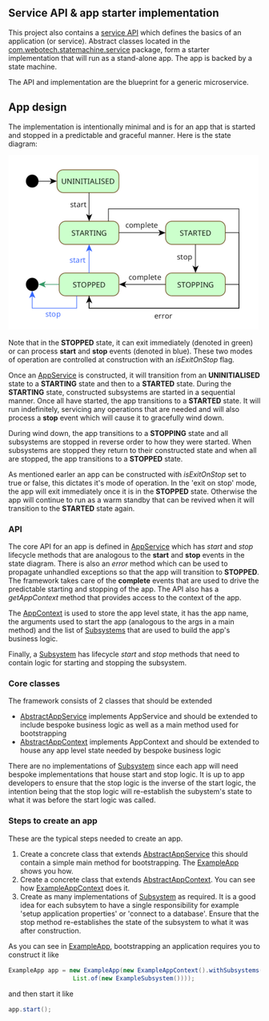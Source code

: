 ## Service API & app starter implementation

This project also contains a
[service API](../src/main/java/com/webotech/statemachine/service/api/AppService.java) which defines
the basics of an application (or service). Abstract classes located in the
[com.webotech.statemachine.service](../src/main/java/com/webotech/statemachine/service) package,
form a starter implementation that will run as a stand-alone app. The app is backed by a state
machine.

The API and implementation are the blueprint for a generic microservice.

## App design

The implementation is intentionally minimal and is for an app that is started and stopped in a
predictable and graceful manner. Here is the state diagram:

![](media/State_diagram_4.png)

Note that in the **STOPPED** state, it can exit immediately (denoted in green) or can process
**start** and **stop** events (denoted in blue). These two modes of operation are controlled at
construction with an _isExitOnStop_ flag.

Once an [AppService](../src/main/java/com/webotech/statemachine/service/api/AppService.java) is
constructed, it will transition from an **UNINITIALISED** state to a **STARTING** state and then to
a **STARTED** state. During the **STARTING** state, constructed subsystems are started in a
sequential manner. Once all have started, the app transitions to a **STARTED** state. It will run
indefinitely, servicing any operations that are needed and will also process a **stop** event which
will cause it to gracefully wind down.

During wind down, the app transitions to a **STOPPING** state and all subsystems are stopped in
reverse order to how they were started. When subsystems are stopped they return to their constructed
state and when all are stopped, the app transitions to a **STOPPED** state.

As mentioned earler an app can be constructed with _isExitOnStop_ set to true or false, this
dictates it's mode of operation. In the 'exit on stop' mode, the app will exit immediately once it
is in the **STOPPED** state. Otherwise the app will continue to run as a warm standby that can be
revived when it will transition to the **STARTED** state again.

### API

The core API for an app is defined in
[AppService](../src/main/java/com/webotech/statemachine/service/api/AppService.java) which has
_start_ and _stop_ lifecycle methods that are analogous to the **start** and **stop** events in the
state diagram. There is also an _error_ method which can be used to propagate unhandled exceptions
so that the app will transition to **STOPPED**. The framework takes care of the **complete** events
that are used to drive the predictable starting and stopping of the app. The API also has a
_getAppContext_ method that provides access to the context of the app.

The [AppContext](../src/main/java/com/webotech/statemachine/service/api/AppContext.java) is used to
store the app level state, it has the app name, the arguments used to start the app (analogous to
the args in a main method) and the list of
[Subsystems](../src/main/java/com/webotech/statemachine/service/api/Subsystem.java) that are used to
build the app's business logic.

Finally, a [Subsystem](../src/main/java/com/webotech/statemachine/service/api/Subsystem.java) has
lifecycle _start_ and _stop_ methods that need to contain logic for starting and stopping the
subsystem.

### Core classes

The framework consists of 2 classes that should be extended

- [AbstractAppService](../src/main/java/com/webotech/statemachine/service/AbstractAppService.java)
  implements AppService and should be extended to include bespoke business logic as well as a main
  method used for bootstrapping
- [AbstractAppContext](../src/main/java/com/webotech/statemachine/service/AbstractAppContext.java)
  implements AppContext and should be extended to house any app level state needed by bespoke
  business logic

There are no implementations
of [Subsystem](../src/main/java/com/webotech/statemachine/service/api/Subsystem.java) since each app
will need bespoke implementations that house start and stop logic. It is up to app developers to
ensure that the stop logic is the inverse of the start logic, the intention being that the stop
logic will re-establish the subystem's state to what it was before the start logic was called.

### Steps to create an app

These are the typical steps needed to create an app.

1. Create a concrete class that
   extends [AbstractAppService](../src/main/java/com/webotech/statemachine/service/AbstractAppService.java)
   this should contain a simple main method for bootstrapping.
   The [ExampleApp](../src/test/java/com/webotech/statemachine/service/ExampleApp.java) shows you
   how.
2. Create a concrete class that
   extends [AbstractAppContext](../src/main/java/com/webotech/statemachine/service/AbstractAppContext.java).
   You can see
   how [ExampleAppContext](../src/test/java/com/webotech/statemachine/service/ExampleAppContext.java)
   does it.
3. Create as many implementations
   of [Subsystem](../src/main/java/com/webotech/statemachine/service/api/Subsystem.java) as
   required. It is a good idea for each subsytem to have a single responsibility for example 'setup
   application properties' or 'connect to a database'. Ensure that the stop method re-establishes
   the state of the subsystem to what it was after construction.

As you can see in [ExampleApp](../src/test/java/com/webotech/statemachine/service/ExampleApp.java),
bootstrapping an application requires you to construct it like

```java
ExampleApp app = new ExampleApp(new ExampleAppContext().withSubsystems(
                  List.of(new ExampleSubsystem())));
```

and then start it like

```java
app.start();
```